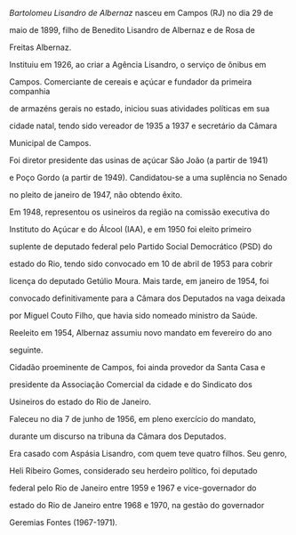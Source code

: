 

*Bartolomeu Lisandro de Albernaz* nasceu em Campos (RJ) no dia 29 de

maio de 1899, filho de Benedito Lisandro de Albernaz e de Rosa de

Freitas Albernaz.



Instituiu em 1926, ao criar a Agência Lisandro, o serviço de ônibus em

Campos. Comerciante de cereais e açúcar e fundador da primeira companhia

de armazéns gerais no estado, iniciou suas atividades políticas em sua

cidade natal, tendo sido vereador de 1935 a 1937 e secretário da Câmara

Municipal de Campos.



Foi diretor presidente das usinas de açúcar São João (a partir de 1941)

e Poço Gordo (a partir de 1949). Candidatou-se a uma suplência no Senado

no pleito de janeiro de 1947, não obtendo êxito.



Em 1948, representou os usineiros da região na comissão executiva do

Instituto do Açúcar e do Álcool (IAA), e em 1950 foi eleito primeiro

suplente de deputado federal pelo Partido Social Democrático (PSD) do

estado do Rio, tendo sido convocado em 10 de abril de 1953 para cobrir

licença do deputado Getúlio Moura. Mais tarde, em janeiro de 1954, foi

convocado definitivamente para a Câmara dos Deputados na vaga deixada

por Miguel Couto Filho, que havia sido nomeado ministro da Saúde.

Reeleito em 1954, Albernaz assumiu novo mandato em fevereiro do ano

seguinte.



Cidadão proeminente de Campos, foi ainda provedor da Santa Casa e

presidente da Associação Comercial da cidade e do Sindicato dos

Usineiros do estado do Rio de Janeiro.



Faleceu no dia 7 de junho de 1956, em pleno exercício do mandato,

durante um discurso na tribuna da Câmara dos Deputados.



Era casado com Aspásia Lisandro, com quem teve quatro filhos. Seu genro,

Heli Ribeiro Gomes, considerado seu herdeiro político, foi deputado

federal pelo Rio de Janeiro entre 1959 e 1967 e vice-governador do

estado do Rio de Janeiro entre 1968 e 1970, na gestão do governador

Geremias Fontes (1967-1971).



